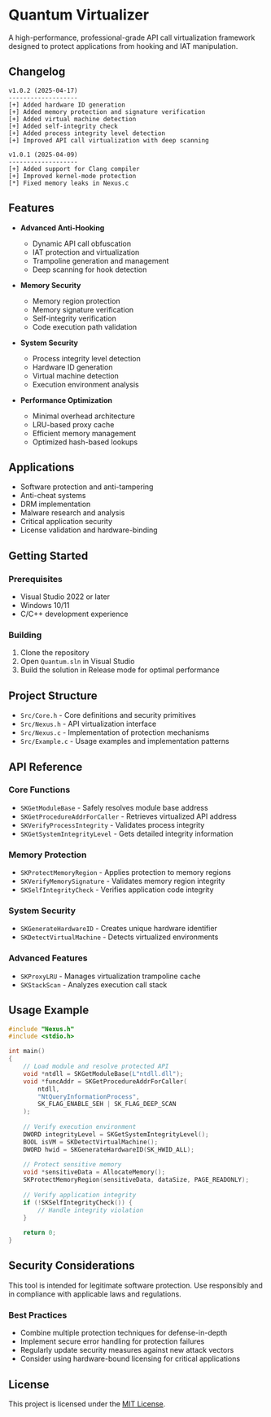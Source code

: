 # Quantum Virtualizer

A high-performance, professional-grade API call virtualization framework designed to protect applications from hooking and IAT manipulation.

## Changelog

```
v1.0.2 (2025-04-17)
-------------------
[+] Added hardware ID generation
[+] Added memory protection and signature verification
[+] Added virtual machine detection
[+] Added self-integrity check
[+] Added process integrity level detection
[+] Improved API call virtualization with deep scanning

v1.0.1 (2025-04-09)
-------------------
[+] Added support for Clang compiler
[+] Improved kernel-mode protection
[*] Fixed memory leaks in Nexus.c
```

## Features

- **Advanced Anti-Hooking**
  - Dynamic API call obfuscation
  - IAT protection and virtualization
  - Trampoline generation and management
  - Deep scanning for hook detection

- **Memory Security**
  - Memory region protection
  - Memory signature verification
  - Self-integrity verification
  - Code execution path validation

- **System Security**
  - Process integrity level detection
  - Hardware ID generation
  - Virtual machine detection
  - Execution environment analysis

- **Performance Optimization**
  - Minimal overhead architecture
  - LRU-based proxy cache
  - Efficient memory management
  - Optimized hash-based lookups

## Applications

- Software protection and anti-tampering
- Anti-cheat systems
- DRM implementation
- Malware research and analysis
- Critical application security
- License validation and hardware-binding

## Getting Started

### Prerequisites

- Visual Studio 2022 or later
- Windows 10/11
- C/C++ development experience

### Building

1. Clone the repository
2. Open `Quantum.sln` in Visual Studio
3. Build the solution in Release mode for optimal performance

## Project Structure

- `Src/Core.h` - Core definitions and security primitives
- `Src/Nexus.h` - API virtualization interface
- `Src/Nexus.c` - Implementation of protection mechanisms
- `Src/Example.c` - Usage examples and implementation patterns

## API Reference

### Core Functions

- `SKGetModuleBase` - Safely resolves module base address
- `SKGetProcedureAddrForCaller` - Retrieves virtualized API address
- `SKVerifyProcessIntegrity` - Validates process integrity
- `SKGetSystemIntegrityLevel` - Gets detailed integrity information

### Memory Protection

- `SKProtectMemoryRegion` - Applies protection to memory regions
- `SKVerifyMemorySignature` - Validates memory region integrity
- `SKSelfIntegrityCheck` - Verifies application code integrity

### System Security

- `SKGenerateHardwareID` - Creates unique hardware identifier
- `SKDetectVirtualMachine` - Detects virtualized environments

### Advanced Features

- `SKProxyLRU` - Manages virtualization trampoline cache
- `SKStackScan` - Analyzes execution call stack

## Usage Example

```c
#include "Nexus.h"
#include <stdio.h>

int main()
{
    // Load module and resolve protected API
    void *ntdll = SKGetModuleBase(L"ntdll.dll");
    void *funcAddr = SKGetProcedureAddrForCaller(
        ntdll,
        "NtQueryInformationProcess",
        SK_FLAG_ENABLE_SEH | SK_FLAG_DEEP_SCAN
    );
    
    // Verify execution environment
    DWORD integrityLevel = SKGetSystemIntegrityLevel();
    BOOL isVM = SKDetectVirtualMachine();
    DWORD hwid = SKGenerateHardwareID(SK_HWID_ALL);
    
    // Protect sensitive memory
    void *sensitiveData = AllocateMemory();
    SKProtectMemoryRegion(sensitiveData, dataSize, PAGE_READONLY);
    
    // Verify application integrity
    if (!SKSelfIntegrityCheck()) {
        // Handle integrity violation
    }
    
    return 0;
}
```

## Security Considerations

This tool is intended for legitimate software protection. Use responsibly and in compliance with applicable laws and regulations.

### Best Practices

- Combine multiple protection techniques for defense-in-depth
- Implement secure error handling for protection failures
- Regularly update security measures against new attack vectors
- Consider using hardware-bound licensing for critical applications

## License

This project is licensed under the [MIT License](LICENSE).
